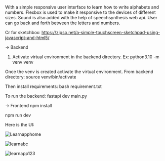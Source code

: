 With a simple responsive user interface to learn how to write alphabets and numbers.
Flexbox is used to make it responsive to the devices of different sizes.
Sound is also added with the help of speechsynthesis web api.
User can go back and forth between the letters and numbers.

Cr for sketchbox: https://zipso.net/a-simple-touchscreen-sketchpad-using-javascript-and-html5/

-> Backend
1. Activate virtual environment in the backend directory.
Ex: python3.10 -m venv venv

Once the venv is created activate the virtual environment.
From backend directory: source venv/bin/activate

Then install requirements: bash requirement.txt

To run the backend: fastapi dev main.py

-> Frontend
npm install

npm run dev

Here is the UI: 

![Learnapphome](https://github.com/user-attachments/assets/5db0b464-cbae-48bc-948a-5afc3c2f7fd8)

![learnabc](https://github.com/user-attachments/assets/2e4339ea-1bc8-4f1f-8053-6e9a9c849468)

![learnapp123](https://github.com/user-attachments/assets/b828fed5-dad6-4200-bb9d-2be1d089211f)

